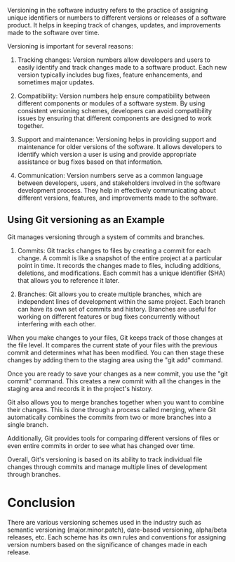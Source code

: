 
Versioning in the software industry refers to the practice of assigning unique identifiers or numbers to different versions or releases of a software product. It helps in keeping track of changes, updates, and improvements made to the software over time.

Versioning is important for several reasons:

1. Tracking changes: Version numbers allow developers and users to easily identify and track changes made to a software product. Each new version typically includes bug fixes, feature enhancements, and sometimes major updates.

2. Compatibility: Version numbers help ensure compatibility between different components or modules of a software system. By using consistent versioning schemes, developers can avoid compatibility issues by ensuring that different components are designed to work together.

3. Support and maintenance: Versioning helps in providing support and maintenance for older versions of the software. It allows developers to identify which version a user is using and provide appropriate assistance or bug fixes based on that information.

4. Communication: Version numbers serve as a common language between developers, users, and stakeholders involved in the software development process. They help in effectively communicating about different versions, features, and improvements made to the software.
## Using Git versioning as an Example

Git manages versioning through a system of commits and branches.

1. Commits: Git tracks changes to files by creating a commit for each change. A commit is like a snapshot of the entire project at a particular point in time. It records the changes made to files, including additions, deletions, and modifications. Each commit has a unique identifier (SHA) that allows you to reference it later.

2. Branches: Git allows you to create multiple branches, which are independent lines of development within the same project. Each branch can have its own set of commits and history. Branches are useful for working on different features or bug fixes concurrently without interfering with each other.

When you make changes to your files, Git keeps track of those changes at the file level. It compares the current state of your files with the previous commit and determines what has been modified. You can then stage these changes by adding them to the staging area using the "git add" command.

Once you are ready to save your changes as a new commit, you use the "git commit" command. This creates a new commit with all the changes in the staging area and records it in the project's history.

Git also allows you to merge branches together when you want to combine their changes. This is done through a process called merging, where Git automatically combines the commits from two or more branches into a single branch.

Additionally, Git provides tools for comparing different versions of files or even entire commits in order to see what has changed over time.

Overall, Git's versioning is based on its ability to track individual file changes through commits and manage multiple lines of development through branches.

# Conclusion
There are various versioning schemes used in the industry such as semantic versioning (major.minor.patch), date-based versioning, alpha/beta releases, etc. Each scheme has its own rules and conventions for assigning version numbers based on the significance of changes made in each release.